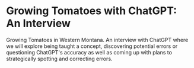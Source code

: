 # Growing Tomatoes with ChatGPT: An Interview
Growing Tomatoes in Western Montana. An interview with ChatGPT where we will explore being taught a concept, discovering potential errors or questioning ChatGPT's accuracy as well as coming up with plans to strategically spotting and correcting errors. 
